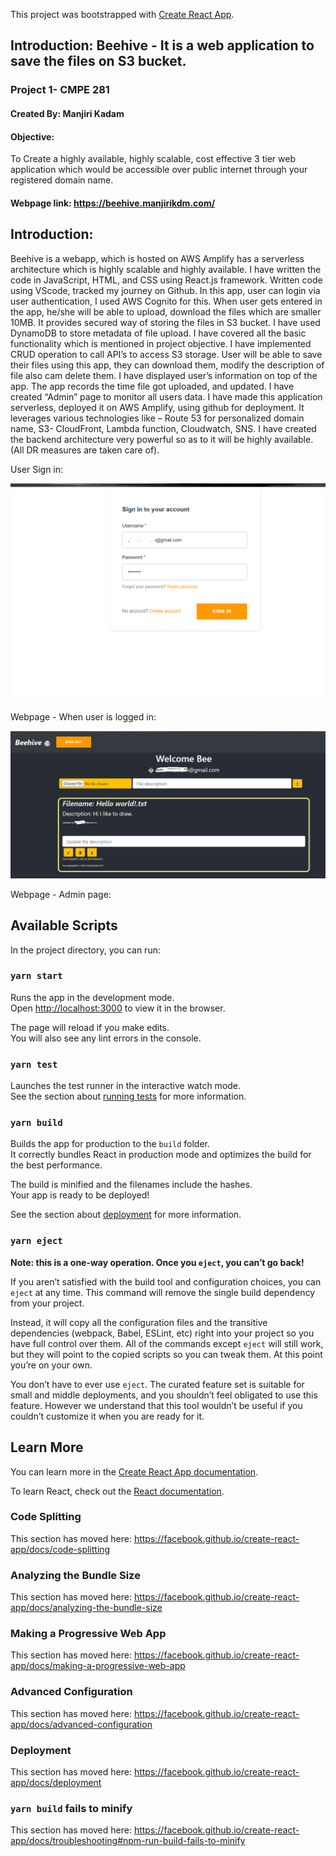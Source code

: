 This project was bootstrapped with [Create React App](https://github.com/facebook/create-react-app).


## Introduction: Beehive - It is a web application to save the files on S3 bucket.
### Project 1- CMPE 281
#### Created By: Manjiri Kadam

#### Objective:
To Create a highly available, highly scalable, cost effective 3 tier web application which would be accessible over public internet through your registered domain name.

#### Webpage link: https://beehive.manjirikdm.com/

## Introduction:

Beehive is a webapp, which is hosted on AWS Amplify has a serverless architecture which is highly scalable and highly available. I have written the code in JavaScript, HTML, and CSS using React.js framework. Written code using VScode, tracked my journey on Github.
In this app, user can login via user authentication, I used AWS Cognito for this. When user gets entered in the app, he/she will be able to upload, download the files which are smaller 10MB. It provides secured way of storing the files in S3 bucket. I have used DynamoDB to store metadata of file upload.
I have covered all the basic functionality which is mentioned in project objective. I have implemented CRUD operation to call API’s to access S3 storage. User will be able to save their files using this app, they can download them, modify the description of file also cam delete them.
I have displayed user’s information on top of the app. The app records the time file got uploaded, and updated. I have created “Admin” page to monitor all users data. 
I have made this application serverless, deployed it on AWS Amplify, using github for deployment. 
It leverages various technologies like – Route 53 for personalized domain name, S3- CloudFront, Lambda function, Cloudwatch, SNS.
I have created the backend architecture very powerful so as to it will be  highly available.(All DR measures are taken care of).

User Sign in:

<img src="signin.png" />

Webpage - When user is logged in:

<img src="user.png" />

Webpage - Admin page:





## Available Scripts

In the project directory, you can run:

### `yarn start`

Runs the app in the development mode.<br />
Open [http://localhost:3000](http://localhost:3000) to view it in the browser.

The page will reload if you make edits.<br />
You will also see any lint errors in the console.

### `yarn test`

Launches the test runner in the interactive watch mode.<br />
See the section about [running tests](https://facebook.github.io/create-react-app/docs/running-tests) for more information.

### `yarn build`

Builds the app for production to the `build` folder.<br />
It correctly bundles React in production mode and optimizes the build for the best performance.

The build is minified and the filenames include the hashes.<br />
Your app is ready to be deployed!

See the section about [deployment](https://facebook.github.io/create-react-app/docs/deployment) for more information.

### `yarn eject`

**Note: this is a one-way operation. Once you `eject`, you can’t go back!**

If you aren’t satisfied with the build tool and configuration choices, you can `eject` at any time. This command will remove the single build dependency from your project.

Instead, it will copy all the configuration files and the transitive dependencies (webpack, Babel, ESLint, etc) right into your project so you have full control over them. All of the commands except `eject` will still work, but they will point to the copied scripts so you can tweak them. At this point you’re on your own.

You don’t have to ever use `eject`. The curated feature set is suitable for small and middle deployments, and you shouldn’t feel obligated to use this feature. However we understand that this tool wouldn’t be useful if you couldn’t customize it when you are ready for it.

## Learn More

You can learn more in the [Create React App documentation](https://facebook.github.io/create-react-app/docs/getting-started).

To learn React, check out the [React documentation](https://reactjs.org/).

### Code Splitting

This section has moved here: https://facebook.github.io/create-react-app/docs/code-splitting

### Analyzing the Bundle Size

This section has moved here: https://facebook.github.io/create-react-app/docs/analyzing-the-bundle-size

### Making a Progressive Web App

This section has moved here: https://facebook.github.io/create-react-app/docs/making-a-progressive-web-app

### Advanced Configuration

This section has moved here: https://facebook.github.io/create-react-app/docs/advanced-configuration

### Deployment

This section has moved here: https://facebook.github.io/create-react-app/docs/deployment

### `yarn build` fails to minify

This section has moved here: https://facebook.github.io/create-react-app/docs/troubleshooting#npm-run-build-fails-to-minify


